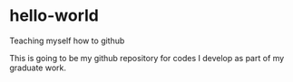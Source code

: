 # hello-world
Teaching myself how to github

This is going to be my github repository for codes I develop as part of my graduate work.
